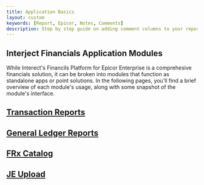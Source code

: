 ```yaml
---
title: Application Basics
layout: custom
keywords: [Report, Epicor, Notes, Comments]
description: Step by step guide on adding comment columns to your report templates.
---
```


## Interject Financials Application Modules

While Interect's Financils Platform for Epicor Enterprise is a comprehesive financials solution, it can be broken into modules that function as standalone apps or point solutions. In the following pages, you'll find a brief overview of each module's usage, along with some snapshot of the module's interface.

## [Transaction Reports](/bApps/bFinancials/TransactionReports.html) 

## [General Ledger Reports](/bApps/bFinancials/GLReports.html)

## [FRx Catalog](/bApps/bFinancials/FRxCatalog.html)

## [JE Upload](/bApps/bFinancials/UsingJEUpload.html)